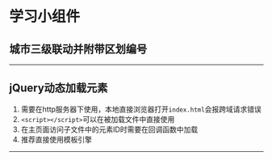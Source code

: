 # 学习小组件

## 城市三级联动并附带区划编号

---

## jQuery动态加载元素

1. 需要在http服务器下使用，本地直接浏览器打开`index.html`会报跨域请求错误
2. `<script></script>`可以在被加载文件中直接使用
3. 在主页面访问子文件中的元素ID时需要在回调函数中加载
4. 推荐直接使用模板引擎

---
